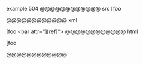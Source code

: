example 504
@@@@@@@@@@@@ src
[foo <bar attr="][ref]">

[ref]: /uri
@@@@@@@@@@@@ xml
<?xml version="1.0" encoding="UTF-8"?>
<!DOCTYPE document SYSTEM "CommonMark.dtd">
<document xmlns="http://commonmark.org/xml/1.0">
  <paragraph>
    <text>[foo </text>
    <html_inline>&lt;bar attr=&quot;][ref]&quot;&gt;</html_inline>
  </paragraph>
</document>
@@@@@@@@@@@@ html
<p>[foo <bar attr="][ref]"></p>
@@@@@@@@@@@@
